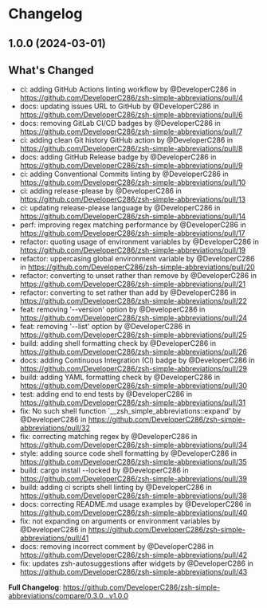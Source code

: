 # Changelog

## 1.0.0 (2024-03-01)

## What's Changed
* ci: adding GitHub Actions linting workflow by @DeveloperC286 in https://github.com/DeveloperC286/zsh-simple-abbreviations/pull/4
* docs: updating issues URL to GitHub by @DeveloperC286 in https://github.com/DeveloperC286/zsh-simple-abbreviations/pull/6
* docs: removing GitLab CI/CD badges by @DeveloperC286 in https://github.com/DeveloperC286/zsh-simple-abbreviations/pull/7
* ci: adding clean Git history GitHub action by @DeveloperC286 in https://github.com/DeveloperC286/zsh-simple-abbreviations/pull/8
* docs: adding GitHub Release badge by @DeveloperC286 in https://github.com/DeveloperC286/zsh-simple-abbreviations/pull/9
* ci: adding Conventional Commits linting by @DeveloperC286 in https://github.com/DeveloperC286/zsh-simple-abbreviations/pull/10
* ci: adding release-please by @DeveloperC286 in https://github.com/DeveloperC286/zsh-simple-abbreviations/pull/13
* ci: updating release-please language by @DeveloperC286 in https://github.com/DeveloperC286/zsh-simple-abbreviations/pull/14
* perf: improving regex matching performance by @DeveloperC286 in https://github.com/DeveloperC286/zsh-simple-abbreviations/pull/17
* refactor: quoting usage of environment variables by @DeveloperC286 in https://github.com/DeveloperC286/zsh-simple-abbreviations/pull/19
* refactor: uppercasing global environment variable by @DeveloperC286 in https://github.com/DeveloperC286/zsh-simple-abbreviations/pull/20
* refactor: converting to unset rather than remove by @DeveloperC286 in https://github.com/DeveloperC286/zsh-simple-abbreviations/pull/21
* refactor: converting to set rather than add by @DeveloperC286 in https://github.com/DeveloperC286/zsh-simple-abbreviations/pull/22
* feat: removing '--version' option by @DeveloperC286 in https://github.com/DeveloperC286/zsh-simple-abbreviations/pull/24
* feat: removing '--list' option by @DeveloperC286 in https://github.com/DeveloperC286/zsh-simple-abbreviations/pull/25
* build: adding shell formatting check by @DeveloperC286 in https://github.com/DeveloperC286/zsh-simple-abbreviations/pull/26
* docs: adding Continuous Integration (CI) badge by @DeveloperC286 in https://github.com/DeveloperC286/zsh-simple-abbreviations/pull/29
* build: adding YAML formatting check by @DeveloperC286 in https://github.com/DeveloperC286/zsh-simple-abbreviations/pull/30
* test: adding end to end tests by @DeveloperC286 in https://github.com/DeveloperC286/zsh-simple-abbreviations/pull/31
* fix: No such shell function `__zsh_simple_abbreviations::expand' by @DeveloperC286 in https://github.com/DeveloperC286/zsh-simple-abbreviations/pull/32
* fix: correcting matching regex by @DeveloperC286 in https://github.com/DeveloperC286/zsh-simple-abbreviations/pull/34
* style: adding source code shell formatting by @DeveloperC286 in https://github.com/DeveloperC286/zsh-simple-abbreviations/pull/35
* build: cargo install --locked by @DeveloperC286 in https://github.com/DeveloperC286/zsh-simple-abbreviations/pull/39
* build: adding ci scripts shell linting by @DeveloperC286 in https://github.com/DeveloperC286/zsh-simple-abbreviations/pull/38
* docs: correcting README.md usage examples by @DeveloperC286 in https://github.com/DeveloperC286/zsh-simple-abbreviations/pull/40
* fix: not expanding on arguments or environment variables by @DeveloperC286 in https://github.com/DeveloperC286/zsh-simple-abbreviations/pull/41
* docs: removing incorrect comment by @DeveloperC286 in https://github.com/DeveloperC286/zsh-simple-abbreviations/pull/42
* fix: updates zsh-autosuggestions after widgets by @DeveloperC286 in https://github.com/DeveloperC286/zsh-simple-abbreviations/pull/43


**Full Changelog**: https://github.com/DeveloperC286/zsh-simple-abbreviations/compare/0.3.0...v1.0.0
